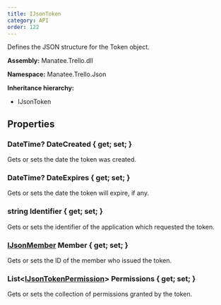 ```yaml
---
title: IJsonToken
category: API
order: 122
---
```


Defines the JSON structure for the Token object.

**Assembly:** Manatee.Trello.dll

**Namespace:** Manatee.Trello.Json

**Inheritance hierarchy:**

- IJsonToken

## Properties

### DateTime? DateCreated { get; set; }

Gets or sets the date the token was created.

### DateTime? DateExpires { get; set; }

Gets or sets the date the token will expire, if any.

### string Identifier { get; set; }

Gets or sets the identifier of the application which requested the token.

### [IJsonMember](../IJsonMember#ijsonmember) Member { get; set; }

Gets or sets the ID of the member who issued the token.

### List&lt;[IJsonTokenPermission](../IJsonTokenPermission#ijsontokenpermission)&gt; Permissions { get; set; }

Gets or sets the collection of permissions granted by the token.

